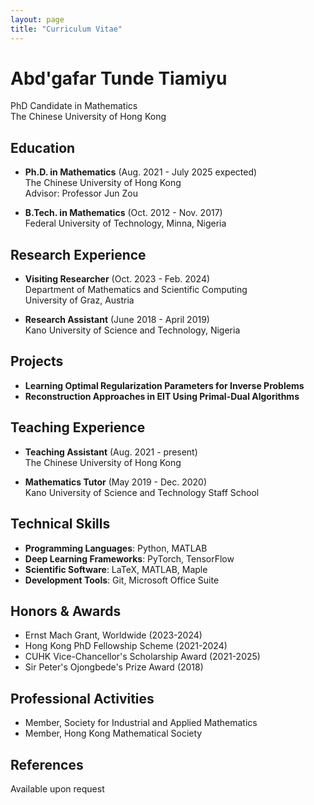 ```yaml
---
layout: page
title: "Curriculum Vitae"
---
```


# Abd'gafar Tunde Tiamiyu
PhD Candidate in Mathematics  
The Chinese University of Hong Kong

## Education
- **Ph.D. in Mathematics** (Aug. 2021 - July 2025 expected)  
  The Chinese University of Hong Kong  
  Advisor: Professor Jun Zou  

- **B.Tech. in Mathematics** (Oct. 2012 - Nov. 2017)  
  Federal University of Technology, Minna, Nigeria  

## Research Experience
- **Visiting Researcher** (Oct. 2023 - Feb. 2024)  
  Department of Mathematics and Scientific Computing  
  University of Graz, Austria

- **Research Assistant** (June 2018 - April 2019)  
  Kano University of Science and Technology, Nigeria

## Projects
- **Learning Optimal Regularization Parameters for Inverse Problems**
- **Reconstruction Approaches in EIT Using Primal-Dual Algorithms**

## Teaching Experience
- **Teaching Assistant** (Aug. 2021 - present)  
  The Chinese University of Hong Kong

- **Mathematics Tutor** (May 2019 - Dec. 2020)  
  Kano University of Science and Technology Staff School

## Technical Skills
- **Programming Languages**: Python, MATLAB
- **Deep Learning Frameworks**: PyTorch, TensorFlow
- **Scientific Software**: LaTeX, MATLAB, Maple
- **Development Tools**: Git, Microsoft Office Suite

## Honors & Awards
- Ernst Mach Grant, Worldwide (2023-2024)
- Hong Kong PhD Fellowship Scheme (2021-2024)
- CUHK Vice-Chancellor's Scholarship Award (2021-2025)
- Sir Peter's Ojongbede's Prize Award (2018)

## Professional Activities
- Member, Society for Industrial and Applied Mathematics
- Member, Hong Kong Mathematical Society

## References
Available upon request
